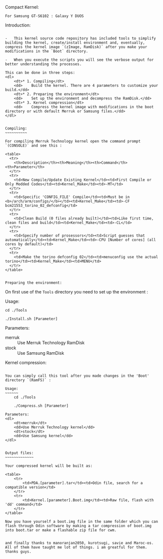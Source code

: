 Compact Kernel:
~~~~~~~~~~~~~~~
For Samsung GT-S6102 : Galaxy Y DUOS
~~~~~~~~~~~~~~~~~~~~~~~~~~~~~~~~~~~~

Introduction:
~~~~~~~~~~~~~

-	This kernel source code repository has included tools to simplify building the kernel, create/install environment and, eventually, compress the kernel image `(zImage, RamDisk)` after you make your modifications in the `Boot` directory.

-	When you execute the scripts you will see the verbose output for better understanding the processes.

This can be done in three steps:
<dl>
	<dt>* 1. Compiling</dt>
	<dd>	Build the kernel. There are 4 parameters to customize your build.</dd>
	<dt>* 2. Preparing the environment</dt>
	<dd>	Set up the environment and decompress the RamDisk.</dd>
	<dt>* 3. Kernel compression</dt>
	<dd>	Compress the kernel image with modifications in the boot directory or with default Merruk or Samsung files.</dd>
</dl>


Compiling:
~~~~~~~~~~

For compiling Merruk Technology kernel open the command prompt `(CONSOLE)` and see this :

<table>
  <tr>
	<th>Description</th><th>Meaning</th><th>Command</th><th>Parameter</th>
  </tr>
  <tr>
	<td>New Compile/Update Existing Kernel</td><td>First Compile or Only Modded Codes</td><td>Kernel_Make</td><td>-MT</td>
  </tr>
  <tr>
	<td>Specific 'CONFIG_FILE' Compile</td><td>Must be in <b>/arch/arm/configs/</b></td><td>Kernel_Make</td><td>-CF bcm21553_torino_02_defconfig</td>
  </tr>
  <tr>
	<td>Clean Build (0 files already built)</td><td>Like first time, clean files and build</td><td>Kernel_Make</td><td>-CL</td>
  </tr>
  <tr>
	<td>Specify number of prosessors</td><td>Script guesses that automatically</td><td>Kernel_Make</td><td>-CPU [Number of cores] (all cores by default)</td>
  </tr>
  <tr>
	<td>Make the torino defconfig 02</td><td>menuconfig use the actual torino</td><td>Kernel_Make</td><td>MENU</td>
  </tr>
</table>


Preparing the environment:
~~~~~~~~~~~~~~~~~~~~~~~~~~

On first use of the `Tools` directory you need to set up the environment :

Usage:

	cd ./Tools

	./Install.sh [Parameter]

Parameters:
<dl>
	<dt>merruk</dt>
	<dd>Use Merruk Technology RamDisk</dd>
	<dt>stock</dt>
	<dd>Use Samsung RamDisk</dd>
</dl>


Kernel compression:
~~~~~~~~~~~~~~~~~~~

You can simply call this tool after you made changes in the 'Boot' directory `(RamFS)` :

Usage:
~~~~~~
	cd ./Tools

	./Compress.sh [Parameter]

Parameters:
<dl>
	<dt>merruk</dt>
	<dd>Use Merruk Technology kernel</dd>
	<dt>stock</dt>
	<dd>Use Samsung kernel</dd>
</dl>


Output files:
~~~~~~~~~~~~~

Your compressed kernel will be built as:

<table>
	<tr>
		<td>PDA.[parameter].tar</td><td>Odin file, search for a compatible version</td>
	</tr>
	<tr>
		<td>Kernel.[parameter].Boot.img</td><td>Raw file, flash with 'dd' command</td>
	</tr>
</table>

Now you have yourself a boot.img file in the same folder which you can flash through Odin software by making a tar compression of boot.img into boot.tar or make a flashable zip file for cwm.


and finally thanks to manoranjan2050, kurotsugi, savie and Maroc-os. All of them have taught me lot of things. i am greatful for them. thanks guys.
